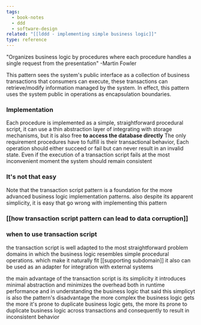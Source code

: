 ```yaml
---
tags:
  - book-notes
  - ddd
  - software-design
related: "[[lddd - implementing simple business logic]]"
type: reference
---
```

"Organizes business logic by procedures where each procedure handles a single request from the presentation" -Martin Fowler

This pattern sees the system's public interface as a collection of business transactions that consumers can execute, these transactions can retrieve/modify information managed by the system. In effect, this pattern uses the system public in operations as encapsulation boundaries. 

### Implementation 
Each procedure is implemented as a simple, straightforward procedural script, it can use a thin abstraction layer of integrating with storage mechanisms, but it is also free **to access the database directly**
The only requirement procedures have to fulfill is their transactional behavior, Each operation should either succeed or fail but can never result in an invalid state. Even if the execution of a transaction script fails at the most inconvenient moment the system should remain consistent 

### It's not that easy
Note that the transaction script pattern is a foundation for the more advanced business logic implementation patterns. also despite its apparent simplicity, it is easy that go wrong with implementing this pattern 

### [[how transaction script pattern can lead to data corruption]]

### when to use transaction script
the transaction script is well adapted to the most straightforward problem domains in which the business logic resembles simple procedural operations.
which make it naturally fit [[supporting subdomain]] it also can be used as an adapter for integration with external systems

the main advantage of the transaction script is its simplicity it introduces minimal abstraction and minimizes the overhead both in runtime performance and in understanding the business logic that said this simplicyt is also the pattern's disadvantage the more complex the business logic gets the more it's prone to duplicate business logic gets, the more its prone to duplicate business logic across transactions and consequently to result in inconsistent behavior 

